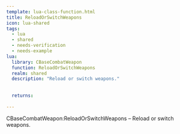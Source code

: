 ```yaml
---
template: lua-class-function.html
title: ReloadOrSwitchWeapons
icon: lua-shared
tags:
  - lua
  - shared
  - needs-verification
  - needs-example
lua:
  library: CBaseCombatWeapon
  function: ReloadOrSwitchWeapons
  realm: shared
  description: "Reload or switch weapons."
  
  
  returns:
    
---
```


<div class="lua__search__keywords">
CBaseCombatWeapon:ReloadOrSwitchWeapons &#x2013; Reload or switch weapons.
</div>
